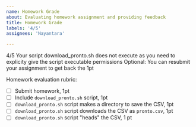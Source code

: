 ```yaml
---
name: Homework Grade
about: Evaluating homework assignment and providing feedback
title: Homework Grade
labels: '4/5'
assignees: 'Nayantara'

---
```

4/5
Your script download_pronto.sh does not execute as you need to explicity give the script executable permissions
Optional: You can resubmit your assignment to get back the 1pt 

Homework evaluation rubric: 

- [ ] Submit homework, 1pt
- [ ] Include `download_pronto.sh` script, 1pt
- [ ] `download_pronto.sh` script makes a directory to save the CSV, 1pt
- [ ] `download_pronto.sh` script downloads the CSV as `pronto.csv`, 1pt
- [ ] `download_pronto.sh` script "heads" the CSV, 1 pt
